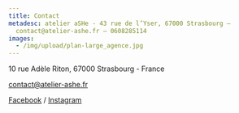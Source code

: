 ```yaml
---
title: Contact
metadesc: atelier aSHe - 43 rue de l’Yser, 67000 Strasbourg –
  contact@atelier-ashe.fr – 0608285114
images:
  - /img/upload/plan-large_agence.jpg
---
```

10 rue Adèle Riton, 67000 Strasbourg - France

<a href="mailto:contact@atelier-ashe.fr">contact@atelier-ashe.fr</a>

<a href="https://www.facebook.com/atelierashe/photos/">Facebook</a> / <a href="https://www.instagram.com/atelier_ashe/">Instagram</a>